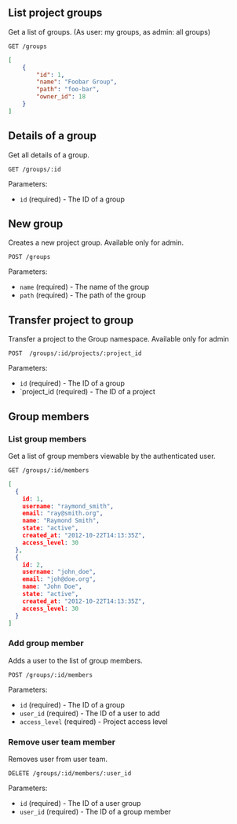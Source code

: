 ## List project groups

Get a list of groups. (As user: my groups, as admin: all groups)

```
GET /groups
```

```json
[
    {
        "id": 1,
        "name": "Foobar Group",
        "path": "foo-bar",
        "owner_id": 18
    }
]
```


## Details of a group

Get all details of a group.

```
GET /groups/:id
```

Parameters:

+ `id` (required) - The ID of a group


## New group

Creates a new project group. Available only for admin.

```
POST /groups
```

Parameters:

+ `name` (required) - The name of the group
+ `path` (required) - The path of the group

## Transfer project to group

Transfer a project to the Group namespace. Available only for admin

```
POST  /groups/:id/projects/:project_id
```

Parameters:
+ `id` (required) - The ID of a group
+ `project_id (required) - The ID of a project


## Group members

### List group members

Get a list of group members viewable by the authenticated user.

```
GET /groups/:id/members
```

```json
[
  {
    id: 1,
    username: "raymond_smith",
    email: "ray@smith.org",
    name: "Raymond Smith",
    state: "active",
    created_at: "2012-10-22T14:13:35Z",
    access_level: 30
  },
  {
    id: 2,
    username: "john_doe",
    email: "joh@doe.org",
    name: "John Doe",
    state: "active",
    created_at: "2012-10-22T14:13:35Z",
    access_level: 30
  }
]
```

### Add group member

Adds a user to the list of group members.

```
POST /groups/:id/members
```

Parameters:

+ `id` (required) - The ID of a group
+ `user_id` (required) - The ID of a user to add
+ `access_level` (required) - Project access level


### Remove user team member

Removes user from user team.

```
DELETE /groups/:id/members/:user_id
```

Parameters:

+ `id` (required) - The ID of a user group
+ `user_id` (required) - The ID of a group member

